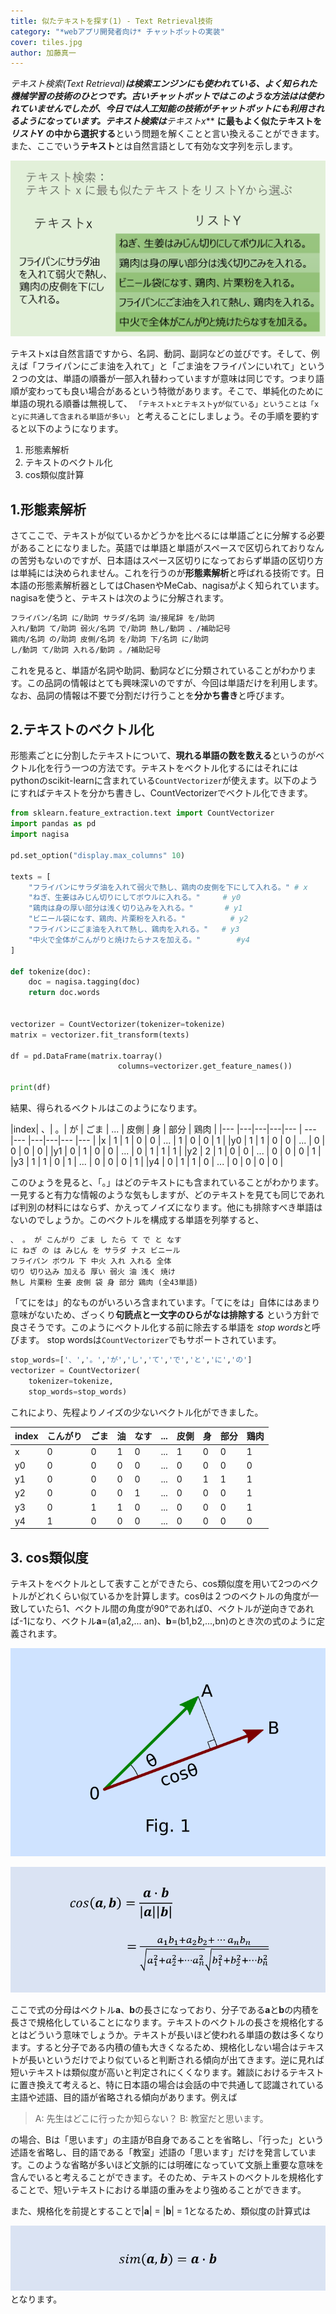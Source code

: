 ```yaml
---
title: 似たテキストを探す(1) - Text Retrieval技術
category: "*webアプリ開発者向け* チャットボットの実装"
cover: tiles.jpg
author: 加藤真一
---
```


**テキスト検索(Text Retrieval)**は検索エンジンにも使われている、よく知られた機械学習の技術のひとつです。古いチャットボットではこのような方法はは使われていませんでしたが、今日では人工知能の技術がチャットボットにも利用されるようになっています。テキスト検索は***テキストx*** **に最もよく似たテキストを** ***リストY*** **の中から選択する**という問題を解くことと言い換えることができます。また、ここでいう**テキスト**とは自然言語として有効な文字列を示します。

![テキスト検索の課題はリストYのなかからテキストXにもっとも似た行を探すこと](./text-retrieval.png)

テキストxは自然言語ですから、名詞、動詞、副詞などの並びです。そして、例えば「フライパンにごま油を入れて」と「ごま油をフライパンにいれて」という２つの文は、単語の順番が一部入れ替わっていますが意味は同じです。つまり語順が変わっても良い場合があるという特徴があります。そこで、単純化のために単語の現れる順番は無視して、
`
「テキストxとテキストyが似ている」ということは「xとyに共通して含まれる単語が多い」
`
と考えることにしましょう。その手順を要約すると以下のようになります。

1. 形態素解析
2. テキストのベクトル化
3. cos類似度計算



## 1.形態素解析

さてここで、テキストが似ているかどうかを比べるには単語ごとに分解する必要があることになりました。英語では単語と単語がスペースで区切られておりなんの苦労もないのですが、日本語はスペース区切りになっておらず単語の区切り方は単純には決められません。これを行うのが**形態素解析**と呼ばれる技術です。日本語の形態素解析器としてはChasenやMeCab、nagisaがよく知られています。nagisaを使うと、テキストは次のように分解されます。

```md
フライパン/名詞 に/助詞 サラダ/名詞 油/接尾辞 を/助詞 
入れ/動詞 て/助詞 弱火/名詞 で/助詞 熱し/動詞 、/補助記号
鶏肉/名詞 の/助詞 皮側/名詞 を/助詞 下/名詞 に/助詞 
し/動詞 て/助詞 入れる/動詞 。/補助記号
```
これを見ると、単語が名詞や助詞、動詞などに分類されていることがわかります。この品詞の情報はとても興味深いのですが、今回は単語だけを利用します。なお、品詞の情報は不要で分割だけ行うことを**分かち書き**と呼びます。

## 2.テキストのベクトル化

形態素ごとに分割したテキストについて、**現れる単語の数を数える**というのがベクトル化を行う一つの方法です。テキストをベクトル化するにはそれにはpythonのscikit-learnに含まれている`CountVectorizer`が使えます。以下のようにすればテキストを分かち書きし、CountVectorizerでベクトル化できます。

```py
from sklearn.feature_extraction.text import CountVectorizer
import pandas as pd
import nagisa

pd.set_option("display.max_columns" 10)

texts = [
    "フライパンにサラダ油を入れて弱火で熱し、鶏肉の皮側を下にして入れる。" # x
    "ねぎ、生姜はみじん切りにしてボウルに入れる。"     # y0
    "鶏肉は身の厚い部分は浅く切り込みを入れる。"       # y1
    "ビニール袋になす、鶏肉、片栗粉を入れる。"          # y2
    "フライパンにごま油を入れて熱し、鶏肉を入れる。"   # y3
    "中火で全体がこんがりと焼けたらナスを加える。"        #y4
]

def tokenize(doc):
    doc = nagisa.tagging(doc)
    return doc.words

    
vectorizer = CountVectorizer(tokenizer=tokenize)
matrix = vectorizer.fit_transform(texts)

df = pd.DataFrame(matrix.toarray()
                        columns=vectorizer.get_feature_names())

print(df)
```

結果、得られるベクトルはこのようになります。

|index| 、| 。| が | ごま | ... | 皮側 | 身 | 部分 | 鶏肉 |
|---  |---|---|---|--- | --- |--- |---|---|--- |--- |
|x    | 1 | 1 | 0 |  0 | ... |  1 | 0 |  0 |  1 |
|y0   | 1 | 1 | 0 |  0 | ... |  0 | 0 |  0 |  0 |
|y1   | 0 | 1 | 0 |  0 | ... |  0 | 1 |  1 |  1 |
|y2   | 2 | 1 | 0 |  0 | ... |  0 | 0 |  0 |  1 |
|y3   | 1 | 1 | 0 |  1 | ... |  0 | 0 |  0 |  1 |
|y4   | 0 | 1 | 1 |  0 | ... |  0 | 0 |  0 |  0 |

このひょうを見ると、「。」はどのテキストにも含まれていることがわかります。一見すると有力な情報のような気もしますが、どのテキストを見ても同じであれば判別の材料にはならず、かえってノイズになります。他にも排除すべき単語はないのでしょうか。このベクトルを構成する単語を列挙すると、

```md
、 。 が こんがり ごま し たら て で と なす 
に ねぎ の は みじん を サラダ ナス ビニール 
フライパン ボウル 下 中火 入れ 入れる 全体 
切り 切り込み 加える 厚い 弱火 油 浅く 焼け 
熱し 片栗粉 生姜 皮側 袋 身 部分 鶏肉 (全43単語)
```

「てにをは」的なものがいろいろ含まれています。「てにをは」自体にはあまり意味がないため、ざっくり**句読点と一文字のひらがなは排除する** という方針で良さそうです。このようにベクトル化する前に除去する単語を *stop words*と呼びます。
stop wordsは`CountVectorizer`でもサポートされています。

```py
stop_words=['、','。','が','し','て','で','と','に','の']
vectorizer = CountVectorizer(
    tokenizer=tokenize,
    stop_words=stop_words)
```

これにより、先程よりノイズの少ないベクトル化ができました。

|index | こんがり | ごま | 油 | なす | ... | 皮側 | 身 | 部分 | 鶏肉|
|---| ---| ---|--- |--- | --- |--- |---|--- |--- |
|x  |  0 |  0 |  1 |  0 | ... |  1 | 0 |  0 |  1 |
|y0 |  0 |  0 |  0 |  0 | ... |  0 | 0 |  0 |  0 |
|y1 |  0 |  0 |  0 |  0 | ... |  0 | 1 |  1 |  1 |
|y2 |  0 |  0 |  0 |  1 | ... |  0 | 0 |  0 |  1 |
|y3 |  0 |  1 |  1 |  0 | ... |  0 | 0 |  0 |  1 |
|y4 |  1 |  0 |  0 |  0 | ... |  0 | 0 |  0 |  0 |

## 3. cos類似度

テキストをベクトルとして表すことができたら、cos類似度を用いて2つのベクトルがどれくらい似ているかを計算します。cosθは２つのベクトルの角度が一致していたら1、ベクトル間の角度が90°であれば0、ベクトルが逆向きであれば-1になり、ベクトル**a**=(a1,a2,... an)、**b**=(b1,b2,...,bn)のとき次の式のように定義されます。

![Fig.1](./fig1vector.png)

![cos類似度](./cos-similarity.png)

ここで式の分母はベクトル**a**、**b**の長さになっており、分子である**a**と**b**の内積を長さで規格化していることになります。テキストのベクトルの長さを規格化するとはどういう意味でしょうか。テキストが長いほど使われる単語の数は多くなります。すると分子である内積の値も大きくなるため、規格化しない場合はテキストが長いというだけでより似ていると判断される傾向が出てきます。逆に見れば短いテキストは類似度が高いと判定されにくくなります。雑談におけるテキストに置き換えて考えると、特に日本語の場合は会話の中で共通して認識されている主語や述語、目的語が省略される傾向があります。例えば

>A: 先生はどこに行ったか知らない？
>B: 教室だと思います。

の場合、Bは「思います」の主語がB自身であることを省略し、「行った」という述語を省略し、目的語である「教室」述語の「思います」だけを発言しています。このような省略が多いほど文脈的には明確になっていて文脈上重要な意味を含んでいると考えることができます。そのため、テキストのベクトルを規格化することで、短いテキストにおける単語の重みをより強めることができます。  

また、規格化を前提とすることで|**a**| = |**b**| = 1となるため、類似度の計算式は

![sim(a,b)=a dot b](./similarity.png)
となります。
